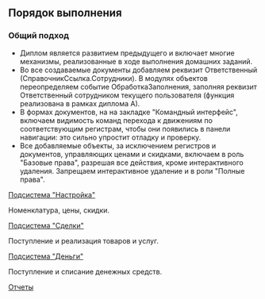 ## Порядок выполнения

### Общий подход

* Диплом является развитием предыдущего и включает многие механизмы, реализованные в ходе выполнения домашних заданий.
* Во все создаваемые документы добавляем реквизит Ответственный (СправочникСсылка.Сотрудники). В модулях объектов переопределяем событие ОбработкаЗаполнения, заполняя реквизит Ответственный сотрудником текущего пользователя (функция реализована в рамках диплома А).
* В формах документов, на на закладке "Командный интерфейс", включаем видимость команд перехода к движениям по соответствующим регистрам, чтобы они появились в панели навигации: это сильно упростит отладку и проверку.
* Все добавляемые объекты, за исключением регистров и документов, управляющих ценами и скидками, включаем в роль "Базовые права", разрешая все действия, кроме интерактивного удаления. Запрещаем интерактивное удаление и в роли "Полные права".

[Подсистема "Настройка"](diploma-b-howto-settings.md)

Номенклатура, цены, скидки.

[Подсистема "Сделки"](diploma-b-howto-deals.md)

Поступление и реализация товаров и услуг.

[Подсистема "Деньги"](diploma-b-howto-cash.md)

Поступление и списание денежных средств.

[Отчеты](diploma-b-howto-reports.md)
